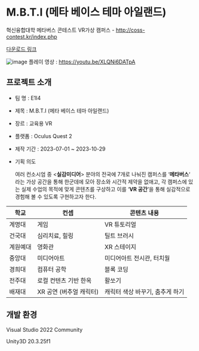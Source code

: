 # M.B.T.I (메타 베이스 테마 아일랜드)

혁신융합대학 메타버스 콘테스트 VR가상 캠퍼스 - http://coss-contest.kr/index.php

[다운로드 링크](http://naver.me/5EUcDIXJ)

![image](https://github.com/ericj4ngdev/M.B.T.I/assets/108036322/a61f8291-7f54-41cd-9b0c-c77617ecb494)
플레이 영상 : https://youtu.be/XLQNi6DATpA

## 프로젝트 소개
- 팀 명 : E1I4  
- 제목 : M.B.T.I (메타 베이스 테마 아일랜드)
- 장르 : 교육용 VR
- 플랫폼 : Oculus Quest 2
- 제작 기간 : 2023-07-01 ~ 2023-10-29
- 기획 의도
    
    여러 컨소시엄 중 <**실감미디어**> 분야의 전국에 7개로 나눠진 캠퍼스를 ‘**메타버스**‘ 라는 가상 공간을 통해 한군데에 모아 장소와 시간적 제약을 없애고, 각  캠퍼스에 있는 실제 수업의 목적에 맞게 콘텐츠를 구상하고 이를 ‘**VR 공간**’을 통해 실감적으로 경험해 볼 수 있도록 구현하고자 한다.
    


| 학교 | 컨셉  | 콘텐츠 내용 |
| --- | --- | --- |
| 계명대 | 게임 | VR 튜토리얼  |
| 건국대 | 심리치료, 힐링 | 틸트 브러시 |
| 계원예대 | 영화관 | XR 스테이지  |
| 중앙대 | 미디어아트 | 미디어아트 전시관, 터치월 |
| 경희대 | 컴퓨터 공학 | 블록 코딩 |
| 전주대 | 로컬 컨텐츠 기반 한옥  | 활쏘기 |
| 배재대 | XR 공연 (버추얼 캐릭터) | 캐릭터 색상 바꾸기, 춤추게 하기  |

## 개발 환경

Visual Studio 2022 Community

Unity3D 20.3.25f1
